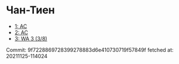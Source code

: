 # Чан-Тиен
- [1: AC](1.md)
- [2: AC](2.md)
- [3: WA 3 (3/8)](3.md)

Commit: 9f7228869728399278883d6e410730719f57849f
 fetched at: 20211125-114024
